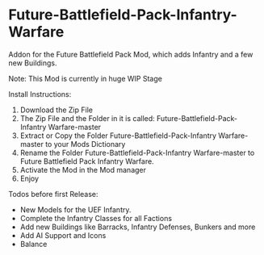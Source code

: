 # Future-Battlefield-Pack-Infantry-Warfare
Addon for the Future Battlefield Pack Mod, which adds Infantry and a few new Buildings.

Note: 
This Mod is currently in huge WIP Stage

Install Instructions:
1) Download the Zip File
2) The Zip File and the Folder in it is called: Future-Battlefield-Pack-Infantry Warfare-master
3) Extract or Copy the Folder Future-Battlefield-Pack-Infantry Warfare-master to your Mods Dictionary 
4) Rename the Folder Future-Battlefield-Pack-Infantry Warfare-master to Future Battlefield Pack Infantry Warfare. 
5) Activate the Mod in the Mod manager 
6) Enjoy 

Todos before first Release: 
- New Models for the UEF Infantry.
- Complete the Infantry Classes for all Factions
- Add new Buildings like Barracks, Infantry Defenses, Bunkers and more
- Add AI Support and Icons
- Balance 

